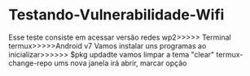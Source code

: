 # Testando-Vulnerabilidade-Wifi
Esse teste consiste em acessar versão redes wp2>>>>> Terminal termux>>>>>Android v7
Vamos instalar uns programas ao inicializar>>>>>>
$pkg updadte
vamos limpar a tema "clear"
termux-change-repo
ums nova janela irá abrir, marcar opção 
<img src="">
